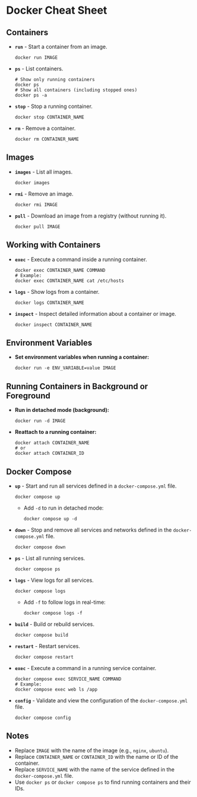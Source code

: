# Docker Cheat Sheet

## Containers

- **`run`** - Start a container from an image.

    ```Docker
    docker run IMAGE
    ```

- **`ps`** - List containers.

    ```Docker
    # Show only running containers
    docker ps
    # Show all containers (including stopped ones)
    docker ps -a
    ```

- **`stop`** - Stop a running container.

    ```Docker
    docker stop CONTAINER_NAME
    ```

- **`rm`** - Remove a container.

    ```Docker
    docker rm CONTAINER_NAME
    ```

## Images

- **`images`** - List all images.

    ```Docker
    docker images
    ```

- **`rmi`** - Remove an image.

    ```Docker
    docker rmi IMAGE
    ```

- **`pull`** - Download an image from a registry (without running it).

    ```Docker
    docker pull IMAGE
    ```

## Working with Containers

- **`exec`** - Execute a command inside a running container.

    ```Docker
    docker exec CONTAINER_NAME COMMAND
    # Example:
    docker exec CONTAINER_NAME cat /etc/hosts
    ```

- **`logs`** - Show logs from a container.

    ```Docker
    docker logs CONTAINER_NAME
    ```

- **`inspect`** - Inspect detailed information about a container or image.

    ```Docker
    docker inspect CONTAINER_NAME
    ```

## Environment Variables

- **Set environment variables when running a container:**

    ```Docker
    docker run -e ENV_VARIABLE=value IMAGE
    ```

## Running Containers in Background or Foreground

- **Run in detached mode (background):**

    ```Docker
    docker run -d IMAGE
    ```

- **Reattach to a running container:**

    ```Docker
    docker attach CONTAINER_NAME
    # or
    docker attach CONTAINER_ID
    ```

## Docker Compose

- **`up`** - Start and run all services defined in a `docker-compose.yml` file.

    ```Docker
    docker compose up
    ```

  - Add `-d` to run in detached mode:

      ```Docker
      docker compose up -d
      ```

- **`down`** - Stop and remove all services and networks defined in the `docker-compose.yml` file.

    ```Docker
    docker compose down
    ```

- **`ps`** - List all running services.

    ```Docker
    docker compose ps
    ```

- **`logs`** - View logs for all services.

    ```Docker
    docker compose logs
    ```

  - Add `-f` to follow logs in real-time:

      ```Docker
      docker compose logs -f
      ```

- **`build`** - Build or rebuild services.

    ```Docker
    docker compose build
    ```

- **`restart`** - Restart services.

    ```Docker
    docker compose restart
    ```

- **`exec`** - Execute a command in a running service container.

    ```Docker
    docker compose exec SERVICE_NAME COMMAND
    # Example:
    docker compose exec web ls /app
    ```

- **`config`** - Validate and view the configuration of the `docker-compose.yml` file.

    ```Docker
    docker compose config
    ```

## Notes

- Replace `IMAGE` with the name of the image (e.g., `nginx`, `ubuntu`).
- Replace `CONTAINER_NAME` or `CONTAINER_ID` with the name or ID of the container.
- Replace `SERVICE_NAME` with the name of the service defined in the `docker-compose.yml` file.
- Use `docker ps` or `docker compose ps` to find running containers and their IDs.
